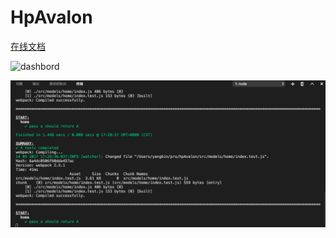 # HpAvalon

[在线文档](https://yangbin1994.gitbooks.io/hpavalon/content/)

![dashbord](./shows/dashbord.gif)

![test](./shows/test.gif)



